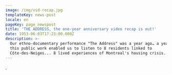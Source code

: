 ```yaml
---
image: /img/vid-recap.jpg
templateKey: news-post
locale: en
pageKey: page_newspost
title: 'THE ADDRESS, the one-year anniversary video recap is out!'
date: 1953-06-03T17:23:00.000Z
description: >-
  Our ethno-documentary performance "The Address" was a year ago… a year since
  this public work enabled us to listen to 8 residents linked to
  Côte-des-Neiges... 8 lived experiences of Montreal's housing crisis.
---
```

.
